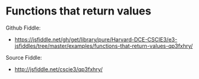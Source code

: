 # Functions that return values

Github Fiddle:
- https://jsfiddle.net/gh/get/library/pure/Harvard-DCE-CSCIE3/e3-jsfiddles/tree/master/examples/functions-that-return-values-qp3fxhry/

Source Fiddle:
- http://jsfiddle.net/cscie3/qp3fxhry/

